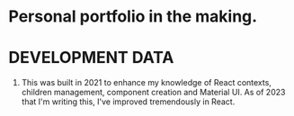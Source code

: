 # Personal portfolio in the making.

# DEVELOPMENT DATA
1. This was built in 2021 to enhance my knowledge of React contexts, children management, component creation and Material UI. As of 2023 that I'm writing this, I've improved tremendously in React.
